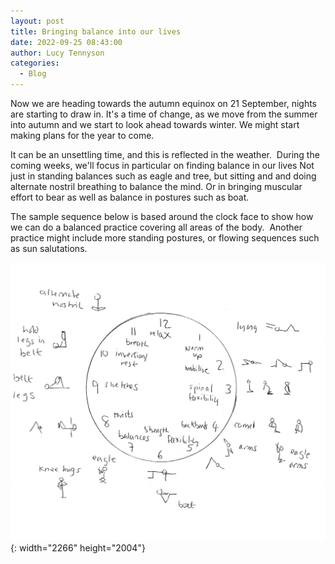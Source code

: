 ```yaml
---
layout: post
title: Bringing balance into our lives
date: 2022-09-25 08:43:00
author: Lucy Tennyson
categories:
  - Blog
---
```

Now we are heading towards the autumn equinox on 21 September, nights are starting to draw in. It's a time of change, as we move from the summer into autumn and we start to look ahead towards winter. We might start making plans for the year to come.

It can be an unsettling time, and this is reflected in the weather.&nbsp; During the coming weeks, we'll focus in particular on finding balance in our lives Not just in standing balances such as eagle and tree, but sitting and and doing alternate nostril breathing to balance the mind. Or in bringing muscular effort to bear as well as balance in postures such as boat.&nbsp;

The sample sequence below is based around the clock face to show how we can do a balanced practice covering all areas of the body.&nbsp; Another practice might include more standing postures, or flowing sequences such as sun salutations.

![](/assets/yogaclockface20sept-1.jpg){: width="2266" height="2004"}